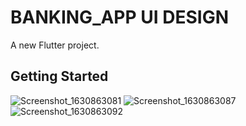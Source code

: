 # BANKING_APP UI DESIGN

A new Flutter project.

## Getting Started

![Screenshot_1630863081](https://user-images.githubusercontent.com/83241233/132136492-4041801e-7b42-4d00-83f3-81ec3663b0bc.png)
![Screenshot_1630863087](https://user-images.githubusercontent.com/83241233/132136496-1f690905-dd97-480e-99dc-bef5f92a31bf.png)
![Screenshot_1630863092](https://user-images.githubusercontent.com/83241233/132136497-c618e8d0-643e-4e4f-801e-6da277e6b5b7.png)
